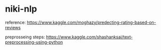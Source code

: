 # niki-nlp

reference:
https://www.kaggle.com/moghazy/predecting-rating-based-on-reviews

preprosseing steps:
https://www.kaggle.com/shashanksai/text-preprocessing-using-python
